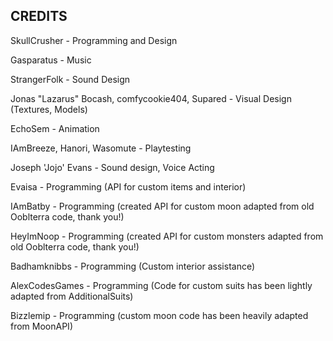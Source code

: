 ## CREDITS

SkullCrusher - Programming and Design

Gasparatus - Music

StrangerFolk - Sound Design

Jonas "Lazarus" Bocash, comfycookie404, Supared - Visual Design (Textures, Models)

EchoSem - Animation

IAmBreeze, Hanori, Wasomute - Playtesting

Joseph 'Jojo' Evans - Sound design, Voice Acting

Evaisa - Programming (API for custom items and interior)

IAmBatby - Programming (created API for custom moon adapted from old Ooblterra code, thank you!)

HeyImNoop - Programming (created API for custom monsters adapted from old Ooblterra code, thank you!)

Badhamknibbs - Programming (Custom interior assistance) 

AlexCodesGames - Programming (Code for custom suits has been lightly adapted from AdditionalSuits)

Bizzlemip - Programming (custom moon code has been heavily adapted from MoonAPI)
